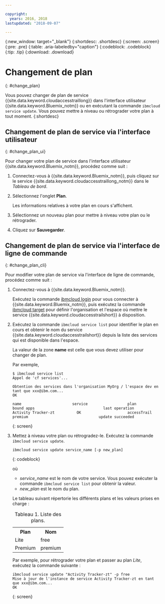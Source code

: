 ```yaml
---

copyright:
  years: 2016, 2018
lastupdated: "2018-09-07"

---
```


{:new_window: target="_blank"}
{:shortdesc: .shortdesc}
{:screen: .screen}
{:pre: .pre}
{:table: .aria-labeledby="caption"}
{:codeblock: .codeblock}
{:tip: .tip}
{:download: .download}



# Changement de plan
{: #change_plan}

Vous pouvez changer de plan de service {{site.data.keyword.cloudaccesstraillong}} dans l'interface utilisateur {{site.data.keyword.Bluemix_notm}} ou en exécutant la commande `ibmcloud service update`. Vous pouvez mettre à niveau ou rétrograder votre plan à tout moment.
{:shortdesc}

## Changement de plan de service via l'interface utilisateur
{: #change_plan_ui}

Pour changer votre plan de service dans l'interface utilisateur {{site.data.keyword.Bluemix_notm}}, procédez comme suit :

1. Connectez-vous à {{site.data.keyword.Bluemix_notm}}, puis cliquez sur le service {{site.data.keyword.cloudaccesstraillong_notm}} dans le *Tableau de bord*.  
    
2. Sélectionnez l'onglet **Plan**.

    Les informations relatives à votre plan en cours s'affichent.
	
3. Sélectionnez un nouveau plan pour mettre à niveau votre plan ou le rétrograder. 

4. Cliquez sur **Sauvegarder**.



## Changement de plan de service via l'interface de ligne de commande
{: #change_plan_cli}

Pour modifier votre plan de service via l'interface de ligne de commande, procédez comme suit :

1. Connectez-vous à {{site.data.keyword.Bluemix_notm}}. 

    Exécutez la commande [ibmcloud login](/docs/cli/reference/ibmcloud/bx_cli.html#ibmcloud_login) pour vous connecter à {{site.data.keyword.Bluemix_notm}}, puis exécutez la commande [ibmcloud target](/docs/cli/reference/ibmcloud/bx_cli.html#ibmcloud_target) pour définir l'organisation et l'espace où mettre le service {{site.data.keyword.cloudaccesstrailshort}} à disposition. 
	
2. Exécutez la commande `ibmcloud service list` pour identifier le plan en cours et obtenir le nom du service {{site.data.keyword.cloudaccesstrailshort}} depuis la liste des services qui est disponible dans l'espace. 

    La valeur de la zone **name** est celle que vous devez utiliser pour changer de plan. 

    Par exemple,
	
	```
	$ ibmcloud service list
    Appel de 'cf services'...

    Obtention des services dans l'organisation MyOrg / l'espace dev en tant que xxx@ibm.com...
    OK

    name                       service                  plan                 bound apps                               last operation
    Activity Tracker-zt          OK                     accessTrail             premium                                update succeeded
    ```
	{: screen}
    
3. Mettez à niveau votre plan ou rétrogradez-le. Exécutez la commande `ibmcloud service update`. 
    
	```
	ibmcloud service update service_name [-p new_plan]
	```
	{: codeblock}
	
	où 
	
	* *service_name* est le nom de votre service. Vous pouvez exécuter la commande `ibmcloud service list` pour obtenir la valeur.
	* *new_plan* est le nom du plan.
	
	Le tableau suivant répertorie les différents plans et les valeurs prises en charge :
	
	<table>
	  <caption>Tableau 1. Liste des plans.</caption>
	  <tr>
	    <th>Plan</th>
	    <th>Nom</th>
	  </tr>
	  <tr>
	    <td>Lite</td>
	    <td>free</td>
	  </tr>
	  <tr>
	    <td>Premium</td>
	    <td>premium</td>
	  </tr>
	</table>
	
	Par exemple, pour rétrograder votre plan et passer au plan *Lite*, exécutez la commande suivante :
	
	```
	ibmcloud service update "Activity Tracker-zt" -p free
    Mise à jour de l'instance de service Activity Tracker-zt en tant que xxx@ibm.com...
    OK
	```
	{: screen}




